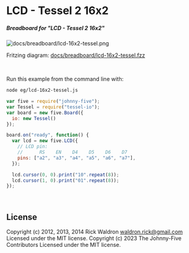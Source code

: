 <!--remove-start-->

# LCD - Tessel 2 16x2

<!--remove-end-->






##### Breadboard for "LCD - Tessel 2 16x2"



![docs/breadboard/lcd-16x2-tessel.png](breadboard/lcd-16x2-tessel.png)<br>

Fritzing diagram: [docs/breadboard/lcd-16x2-tessel.fzz](breadboard/lcd-16x2-tessel.fzz)

&nbsp;




Run this example from the command line with:
```bash
node eg/lcd-16x2-tessel.js
```


```javascript
var five = require("johnny-five");
var Tessel = require("tessel-io");
var board = new five.Board({
  io: new Tessel()
});

board.on("ready", function() {
  var lcd = new five.LCD({
    // LCD pin:
    //      RS    EN    D4    D5    D6    D7
    pins: ["a2", "a3", "a4", "a5", "a6", "a7"],
  });

  lcd.cursor(0, 0).print("10".repeat(8));
  lcd.cursor(1, 0).print("01".repeat(8));
});

```








&nbsp;

<!--remove-start-->

## License
Copyright (c) 2012, 2013, 2014 Rick Waldron <waldron.rick@gmail.com>
Licensed under the MIT license.
Copyright (c) 2023 The Johnny-Five Contributors
Licensed under the MIT license.

<!--remove-end-->

